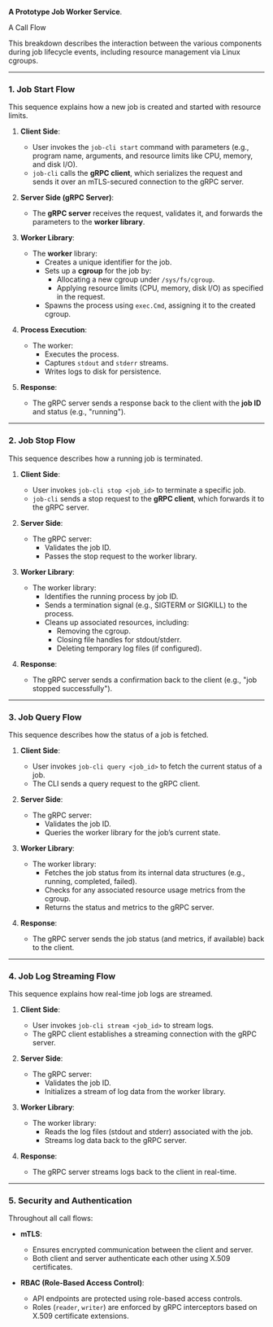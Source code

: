 **A Prototype Job Worker Service**. 


A Call Flow


This breakdown describes the interaction between the various components during job lifecycle events, including resource management via Linux cgroups.

---

### **1. Job Start Flow**
This sequence explains how a new job is created and started with resource limits.

1. **Client Side**:
   - User invokes the `job-cli start` command with parameters (e.g., program name, arguments, and resource limits like CPU, memory, and disk I/O).
   - `job-cli` calls the **gRPC client**, which serializes the request and sends it over an mTLS-secured connection to the gRPC server.

2. **Server Side (gRPC Server)**:
   - The **gRPC server** receives the request, validates it, and forwards the parameters to the **worker library**.

3. **Worker Library**:
   - The **worker** library:
     - Creates a unique identifier for the job.
     - Sets up a **cgroup** for the job by:
       - Allocating a new cgroup under `/sys/fs/cgroup`.
       - Applying resource limits (CPU, memory, disk I/O) as specified in the request.
     - Spawns the process using `exec.Cmd`, assigning it to the created cgroup.

4. **Process Execution**:
   - The worker:
     - Executes the process.
     - Captures `stdout` and `stderr` streams.
     - Writes logs to disk for persistence.

5. **Response**:
   - The gRPC server sends a response back to the client with the **job ID** and status (e.g., "running").

---

### **2. Job Stop Flow**
This sequence describes how a running job is terminated.

1. **Client Side**:
   - User invokes `job-cli stop <job_id>` to terminate a specific job.
   - `job-cli` sends a stop request to the **gRPC client**, which forwards it to the gRPC server.

2. **Server Side**:
   - The gRPC server:
     - Validates the job ID.
     - Passes the stop request to the worker library.

3. **Worker Library**:
   - The worker library:
     - Identifies the running process by job ID.
     - Sends a termination signal (e.g., SIGTERM or SIGKILL) to the process.
     - Cleans up associated resources, including:
       - Removing the cgroup.
       - Closing file handles for stdout/stderr.
       - Deleting temporary log files (if configured).

4. **Response**:
   - The gRPC server sends a confirmation back to the client (e.g., "job stopped successfully").

---

### **3. Job Query Flow**
This sequence describes how the status of a job is fetched.

1. **Client Side**:
   - User invokes `job-cli query <job_id>` to fetch the current status of a job.
   - The CLI sends a query request to the gRPC client.

2. **Server Side**:
   - The gRPC server:
     - Validates the job ID.
     - Queries the worker library for the job’s current state.

3. **Worker Library**:
   - The worker library:
     - Fetches the job status from its internal data structures (e.g., running, completed, failed).
     - Checks for any associated resource usage metrics from the cgroup.
     - Returns the status and metrics to the gRPC server.

4. **Response**:
   - The gRPC server sends the job status (and metrics, if available) back to the client.

---

### **4. Job Log Streaming Flow**
This sequence explains how real-time job logs are streamed.

1. **Client Side**:
   - User invokes `job-cli stream <job_id>` to stream logs.
   - The gRPC client establishes a streaming connection with the gRPC server.

2. **Server Side**:
   - The gRPC server:
     - Validates the job ID.
     - Initializes a stream of log data from the worker library.

3. **Worker Library**:
   - The worker library:
     - Reads the log files (stdout and stderr) associated with the job.
     - Streams log data back to the gRPC server.

4. **Response**:
   - The gRPC server streams logs back to the client in real-time.

---

### **5. Security and Authentication**
Throughout all call flows:
- **mTLS**:
  - Ensures encrypted communication between the client and server.
  - Both client and server authenticate each other using X.509 certificates.

- **RBAC (Role-Based Access Control)**:
  - API endpoints are protected using role-based access controls.
  - Roles (`reader`, `writer`) are enforced by gRPC interceptors based on X.509 certificate extensions.

